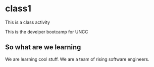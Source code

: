 # class1
This is a class activity


This is the develper bootcamp for UNCC

## So what are we learning

We are learning cool stuff.  We are a team of rising software engineers.
